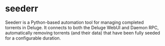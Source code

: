 # seederr
Seederr is a Python-based automation tool for managing completed torrents in Deluge. It connects to both the Deluge WebUI and Daemon RPC, automatically removing torrents (and their data) that have been fully seeded for a configurable duration.
